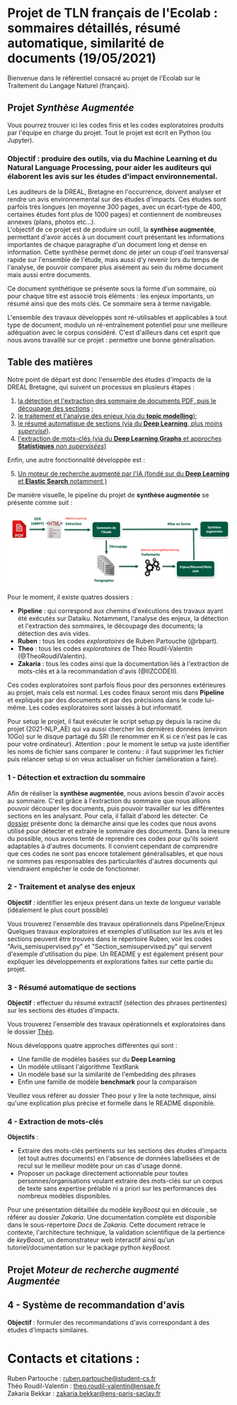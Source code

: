 # Projet de TLN français de l'Ecolab : sommaires détaillés, résumé automatique, similarité de documents (19/05/2021)

Bienvenue dans le référentiel consacré au projet de l'Ecolab sur le Traitement du Langage Naturel (français).


## **Projet *Synthèse Augmentée***


Vous pourrez trouver ici les codes finis et les codes exploratoires produits par l'équipe en charge du projet. Tout le projet est écrit en Python (ou Jupyter).

### Objectif : produire des outils, via du Machine Learning et du Natural Language Processing, pour aider les auditeurs qui élaborent les avis sur les études d'impact environnemental.

Les auditeurs de la DREAL, Bretagne en l'occurrence, doivent analyser et rendre un avis environnemental sur des études d'impacts. Ces études sont parfois très longues (en moyenne 300 pages, avec un écart-type de 400, certaines études font plus de 1000 pages) et contiennent de nombreuses annexes (plans, photos etc...).  
L'objectif de ce projet est de produire un outil, la __synthèse augmentée__, permettant d'avoir accès à un document court présentant les informations importantes de chaque paragraphe d'un document long et dense en information. Cette synthèse permet donc de jeter un coup d'oeil transversal rapide sur l'ensemble de l'étude, mais aussi d'y revenir lors du temps de l'analyse, de pouvoir comparer plus aisément au sein du même document mais aussi entre documents.  

Ce document synthétique se présente sous la forme d'un sommaire, où pour chaque titre est associé trois éléments : les enjeux importants, un résumé ainsi que des mots clés. Ce sommaire sera à terme navigable.

L'ensemble des travaux développés sont ré-utilisables et applicables à tout type de document, modulo un ré-entraînement potentiel pour une meilleure adéquation avec le corpus considéré. C'est d'ailleurs dans cet esprit que nous avons travaillé sur ce projet : permettre une bonne généralisation.
## Table des matières

Notre point de départ est donc l'ensemble des études d'impacts de la DREAL Bretagne, qui suivent un processus en plusieurs étapes :

1. [la détection et l'extraction des sommaire de documents PDF, puis le découpage des sections](#sommaire) ;
2. [le traitement et l'analyse des enjeux (via du **topic modelling**)](#enjeux);
3. [le résumé automatique de sections (via du **Deep Learning**, plus moins *supervisé*)](#resume).
4. [l'extraction de mots-clés (via du **Deep Learning**,**Graphs** et approches **Statistiques** *non supervisées*)](#motscles)

Enfin, une autre fonctionnalité développée est :

5. [Un moteur de recherche augmenté par l'IA (fondé sur du **Deep Learning** et **Elastic Search** notamment )](#recommandation)

De manière visuelle, le pipeline du projet de __synthèse augmentée__ se présente comme suit :

<p align = 'center'> <img src="chaine.png"/> </p>

Pour le moment, il existe quatres dossiers :
* **Pipeline** : qui correspond aux chemins d'exécutions des travaux ayant été exécutés sur Dataiku. Notamment, l'analyse des enjeux, la détection et l'extraction des sommaires, le découpage des documents; la détection des avis vides.
* **Ruben** : tous les codes _exploratoires_ de Ruben Partouche (@rbpart).
* **Theo** : tous les codes _exploratoires_ de Théo Roudil-Valentin (@TheoRoudilValentin).
* **Zakaria** : tous les codes ainsi que la documentation liés à l'extraction de mots-clés et à la recommandation d'avis (@IIZCODEII).

Ces codes exploratoires sont parfois flous pour des personnes extérieures au projet, mais cela est normal. Les codes finaux seront mis dans **Pipeline** et expliqués par des documents et par des précisions dans le code lui-même. Les codes exploratoires sont laissés à but informatif.

Pour setup le projet, il faut exécuter le script setup.py depuis la racine du projet (2021-NLP_AE) qui va aussi chercher les dernières données (environ 10Go) sur le disque partagé du SRI (le renommer en K si ce n'est pas le cas pour votre ordinateur). Attention : pour le moment le setup va juste identifier les noms de fichier sans comparer le contenu : il faut supprimer les fichier puis relancer setup si on veux actualiser un fichier (amélioration a faire).

<a name="sommaire"/></a>
### 1 - Détection et extraction du sommaire
Afin de réaliser la __synthèse augmentée__, nous avions besoin d'avoir accès au sommaire. C'est grâce à l'extraction du sommaire que nous allions pouvoir découper les documents, puis pouvoir travailler sur les différentes sections en les analysant. Pour cela, il fallait d'abord les détecter.
Ce [dossier](./Pipeline/Extraction_sommaire) présente donc la démarche ainsi que les codes que nous avons utilisé pour détecter et extraire le sommaire des documents.
Dans la mesure du possible, nous avons tenté de reprendre ces codes pour qu'ils soient adaptables à d'autres documents. Il convient cependant de comprendre que ces codes ne sont pas encore totalement généralisables, et que nous ne sommes pas responsables des particularités d'autres documents qui viendraient empêcher le code de fonctionner.


<a name="enjeux"/></a>
### 2 - Traitement et analyse des enjeux
**Objectif** : identifier les enjeux présent dans un texte de longueur variable (idéalement le plus court possible)

Vous trouverez l'ensemble des travaux opérationnels dans Pipeline/Enjeux
Quelques travaux exploratoires et exemples d'utilisation sur les avis et les sections peuvent être trouvés dans le répertoire Ruben, voir les codes "Avis_semisupervised.py" et "Section_semisupervised.py" qui servent d'exemple d'utilisation du pipe.
Un README y est également présent pour expliquer les développements et explorations faites sur cette partie du projet.

<a name="resume"/></a>
### 3 - Résumé automatique de sections
**Objectif** : effectuer du résumé extractif (sélection des phrases pertinentes) sur les sections des études d'impacts.

Vous trouverez l'ensemble des travaux opérationnels et exploratoires dans le dossier [Théo](./Theo).
 
Nous développons quatre approches différentes qui sont :
* Une famille de modèles basées sur du __Deep Learning__
* Un modèle utilisant l'algorithme TextRank
* Un modèle basé sur la similarité de l'embedding des phrases
* Enfin une famille de modèle __benchmark__ pour la comparaison

Veuillez vous référer au dossier Théo pour y lire la note technique, ainsi qu'une explication plus précise et formelle dans le README disponible.

<a name="motscles"/></a>
### 4 - Extraction de mots-clés

**Objectifs** :
* Extraire des mots-clés pertinents sur les sections des études d'impacts (et tout autres documents) en l'absence de données labellisées et de recul sur le meilleur modèle pour un cas d'usage donné.
* Proposer un package directement actionnable pour toutes personnes/organisations voulant extraire des mots-clés sur un corpus de texte sans expertise prélable ni a priori sur les performances des nombreux modèles disponibles.

Pour une présentation détaillée du modèle *keyBoost* qui en découle , se référer au dossier *Zakaria*. Une documentation complète est disponible dans le sous-répertoire *Docs* de *Zakaria*. Cette document retrace le contexte, l'architecture technique, la validation scientifique de la pertience de *keyBoost*, un demonstrateur web interactif ainsi qu'un tutoriel/documentation sur le package python *keyBoost*.



## **Projet *Moteur de recherche augmenté Augmentée***

<a name="recommandation"/></a>
## 4 - Système de recommandation d'avis
**Objectif** : formuler des recommandations d'avis correspondant à des études d'impacts similaires.




# **Contacts et citations :**
Ruben Partouche : ruben.partouche@student-cs.fr  
Théo Roudil-Valentin : theo.roudil-valentin@ensae.fr  
Zakaria Bekkar : zakaria.bekkar@ens-paris-saclay.fr  

